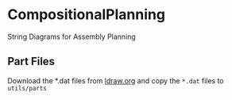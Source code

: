# CompositionalPlanning
String Diagrams for Assembly Planning


## Part Files
Download the *.dat files from [ldraw.org](https://www.ldraw.org/parts/latest-parts.html) and copy the `*.dat` files to `utils/parts`
